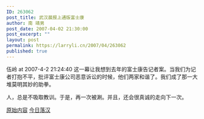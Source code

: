 ```yaml
---
ID: 263062
post_title: 武汉晨报上通版富士康
author: 南 靖男
post_date: 2007-04-02 21:30:00
post_excerpt: ""
layout: post
permalink: https://larryli.cn/2007/04/263062
published: true
---
```

<span id="zoom">伍岭  at  2007-4-2 21:24:40
这一幕让我想到去年的富士康告记者案。当我们为记者打抱不平，批评富士康公司恶意诉讼的时候，他们两家和谐了。我们成了那一大堆莫明其妙的助拳。

人，总是不吸取教训。于是，再一次被涮。并且，还会很真诚的走向下一次。

<a href="http://zola%20dot%20bullog.cn/blogs/zola/archives/38772.aspx?cid=206688#cid206688" target="_blank">原始内容</a> <a href="http://www.cb315.com/App/Transaction/NewsDetail.jsp?title=%CE%E4%BA%BA%D0%C2%CE%C5&amp;newscode=20070402000049" target="_blank">今日落汉</a></span>